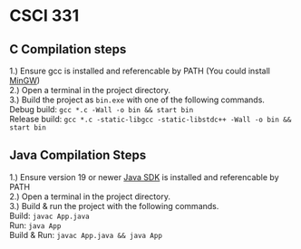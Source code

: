 # CSCI 331
## C Compilation steps
1.) Ensure gcc is installed and referencable by PATH (You could install [MinGW](https://www.mingw-w64.org/))  
2.) Open a terminal in the project directory.  
3.) Build the project as `bin.exe` with one of the following commands.  
Debug build: `gcc *.c -Wall -o bin && start bin`  
Release build: `gcc *.c -static-libgcc -static-libstdc++ -Wall -o bin && start bin`  
## Java Compilation Steps
1.) Ensure version 19 or newer [Java SDK](https://www.oracle.com/java/technologies/downloads/) is installed and referencable by PATH  
2.) Open a terminal in the project directory.  
3.) Build & run the project with the following commands.  
Build: `javac App.java`  
Run: `java App`  
Build & Run: `javac App.java && java App`  